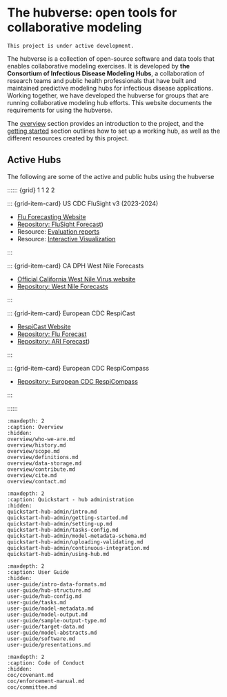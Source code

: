 # The hubverse: open tools for collaborative modeling

```{caution}
This project is under active development.
```

The hubverse is a collection of open-source software and data tools that enables collaborative modeling exercises. It is developed by **the Consortium of Infectious Disease Modeling Hubs**, a collaboration of research teams and public health professionals that have built and maintained predictive modeling hubs for infectious disease applications. Working together, we have developed the hubverse for groups that are running collaborative modeling hub efforts. This website documents the requirements for using the hubverse.  

The [overview](overview/who-we-are.md) section provides an introduction to the project, and the [getting started](quickstart-hub-admin/getting-started.md) section outlines how to set up a working hub, as well as the different resources created by this project.  

## Active Hubs

The following are some of the active and public hubs using the hubverse

:::::: {grid} 1 1 2 2

::: {grid-item-card} US CDC FluSight v3 (2023-2024)

 - [Flu Forecasting Website](https://www.cdc.gov/flu-forecasting/)
 - [Repository: FluSight Forecast](https://github.com/cdcepi/FluSight-forecast-hub/#readme))
 - Resource: [Evaluation reports](https://reichlab.io/flusight-eval/)
 - Resource: [Interactive Visualization](https://zoltardata.com/project/360/viz)

:::

::: {grid-item-card} CA DPH West Nile Forecasts

 - [Official California West Nile Virus website](https://westnile.ca.gov/)
 - [Repository: West Nile Forecasts](https://github.com/cdphmodeling/wnvca-2024#readme)

:::


::: {grid-item-card} European CDC RespiCast

 - [RespiCast Website](https://respicast.ecdc.europa.eu/)
 - [Repository: Flu Forecast](https://github.com/european-modelling-hubs/flu-forecast-hub#readme)
 - [Repository: ARI Forecast](https://github.com/european-modelling-hubs/ari-forecast-hub#readme))

:::

::: {grid-item-card} European CDC RespiCompass

 - [Repository: European CDC RespiCompass](https://github.com/european-modelling-hubs/RespiCompass#readme)

:::

::::::



```{toctree}
:maxdepth: 2
:caption: Overview
:hidden:
overview/who-we-are.md
overview/history.md
overview/scope.md
overview/definitions.md
overview/data-storage.md
overview/contribute.md
overview/cite.md
overview/contact.md
```

```{toctree}
:maxdepth: 2
:caption: Quickstart - hub administration
:hidden:
quickstart-hub-admin/intro.md
quickstart-hub-admin/getting-started.md
quickstart-hub-admin/setting-up.md
quickstart-hub-admin/tasks-config.md
quickstart-hub-admin/model-metadata-schema.md
quickstart-hub-admin/uploading-validating.md
quickstart-hub-admin/continuous-integration.md
quickstart-hub-admin/using-hub.md
```

```{toctree}
:maxdepth: 2
:caption: User Guide
:hidden:
user-guide/intro-data-formats.md
user-guide/hub-structure.md
user-guide/hub-config.md
user-guide/tasks.md
user-guide/model-metadata.md
user-guide/model-output.md
user-guide/sample-output-type.md
user-guide/target-data.md
user-guide/model-abstracts.md
user-guide/software.md
user-guide/presentations.md
```

```{toctree}
:maxdepth: 2
:caption: Code of Conduct
:hidden:
coc/covenant.md
coc/enforcement-manual.md
coc/committee.md
```

